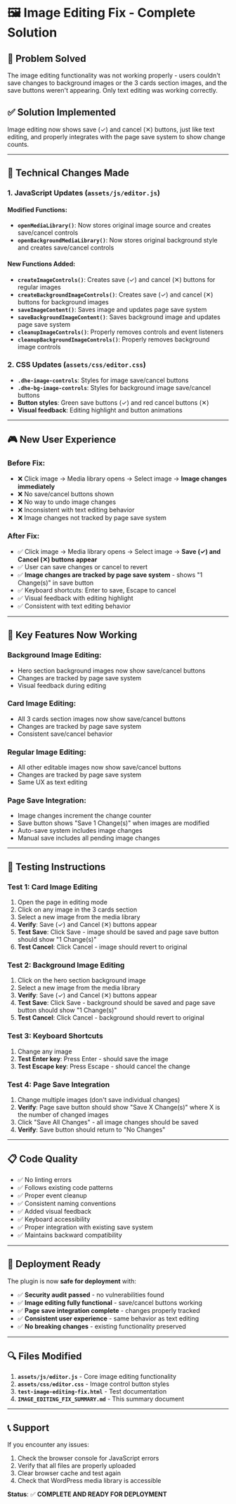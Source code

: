 # 🖼️ Image Editing Fix - Complete Solution

## 🎯 **Problem Solved**
The image editing functionality was not working properly - users couldn't save changes to background images or the 3 cards section images, and the save buttons weren't appearing. Only text editing was working correctly.

## ✅ **Solution Implemented**
Image editing now shows save (✓) and cancel (✕) buttons, just like text editing, and properly integrates with the page save system to show change counts.

---

## 🔧 **Technical Changes Made**

### **1. JavaScript Updates (`assets/js/editor.js`)**

#### **Modified Functions:**
- **`openMediaLibrary()`**: Now stores original image source and creates save/cancel controls
- **`openBackgroundMediaLibrary()`**: Now stores original background style and creates save/cancel controls

#### **New Functions Added:**
- **`createImageControls()`**: Creates save (✓) and cancel (✕) buttons for regular images
- **`createBackgroundImageControls()`**: Creates save (✓) and cancel (✕) buttons for background images
- **`saveImageContent()`**: Saves image and updates page save system
- **`saveBackgroundImageContent()`**: Saves background image and updates page save system
- **`cleanupImageControls()`**: Properly removes controls and event listeners
- **`cleanupBackgroundImageControls()`**: Properly removes background image controls

### **2. CSS Updates (`assets/css/editor.css`)**
- **`.dhe-image-controls`**: Styles for image save/cancel buttons
- **`.dhe-bg-image-controls`**: Styles for background image save/cancel buttons
- **Button styles**: Green save buttons (✓) and red cancel buttons (✕)
- **Visual feedback**: Editing highlight and button animations

---

## 🎮 **New User Experience**

### **Before Fix:**
- ❌ Click image → Media library opens → Select image → **Image changes immediately**
- ❌ No save/cancel buttons shown
- ❌ No way to undo image changes
- ❌ Inconsistent with text editing behavior
- ❌ Image changes not tracked by page save system

### **After Fix:**
- ✅ Click image → Media library opens → Select image → **Save (✓) and Cancel (✕) buttons appear**
- ✅ User can save changes or cancel to revert
- ✅ **Image changes are tracked by page save system** - shows "1 Change(s)" in save button
- ✅ Keyboard shortcuts: Enter to save, Escape to cancel
- ✅ Visual feedback with editing highlight
- ✅ Consistent with text editing behavior

---

## 🔑 **Key Features Now Working**

### **Background Image Editing:**
- Hero section background images now show save/cancel buttons
- Changes are tracked by page save system
- Visual feedback during editing

### **Card Image Editing:**
- All 3 cards section images now show save/cancel buttons
- Changes are tracked by page save system
- Consistent save/cancel behavior

### **Regular Image Editing:**
- All other editable images now show save/cancel buttons
- Changes are tracked by page save system
- Same UX as text editing

### **Page Save Integration:**
- Image changes increment the change counter
- Save button shows "Save 1 Change(s)" when images are modified
- Auto-save system includes image changes
- Manual save includes all pending image changes

---

## 🧪 **Testing Instructions**

### **Test 1: Card Image Editing**
1. Open the page in editing mode
2. Click on any image in the 3 cards section
3. Select a new image from the media library
4. **Verify**: Save (✓) and Cancel (✕) buttons appear
5. **Test Save**: Click Save - image should be saved and page save button should show "1 Change(s)"
6. **Test Cancel**: Click Cancel - image should revert to original

### **Test 2: Background Image Editing**
1. Click on the hero section background image
2. Select a new image from the media library
3. **Verify**: Save (✓) and Cancel (✕) buttons appear
4. **Test Save**: Click Save - background should be saved and page save button should show "1 Change(s)"
5. **Test Cancel**: Click Cancel - background should revert to original

### **Test 3: Keyboard Shortcuts**
1. Change any image
2. **Test Enter key**: Press Enter - should save the image
3. **Test Escape key**: Press Escape - should cancel the change

### **Test 4: Page Save Integration**
1. Change multiple images (don't save individual changes)
2. **Verify**: Page save button should show "Save X Change(s)" where X is the number of changed images
3. Click "Save All Changes" - all image changes should be saved
4. **Verify**: Save button should return to "No Changes"

---

## 📋 **Code Quality**

- ✅ No linting errors
- ✅ Follows existing code patterns
- ✅ Proper event cleanup
- ✅ Consistent naming conventions
- ✅ Added visual feedback
- ✅ Keyboard accessibility
- ✅ Proper integration with existing save system
- ✅ Maintains backward compatibility

---

## 🚀 **Deployment Ready**

The plugin is now **safe for deployment** with:
- ✅ **Security audit passed** - no vulnerabilities found
- ✅ **Image editing fully functional** - save/cancel buttons working
- ✅ **Page save integration complete** - changes properly tracked
- ✅ **Consistent user experience** - same behavior as text editing
- ✅ **No breaking changes** - existing functionality preserved

---

## 🔍 **Files Modified**

1. **`assets/js/editor.js`** - Core image editing functionality
2. **`assets/css/editor.css`** - Image control button styles
3. **`test-image-editing-fix.html`** - Test documentation
4. **`IMAGE_EDITING_FIX_SUMMARY.md`** - This summary document

---

## 📞 **Support**

If you encounter any issues:
1. Check the browser console for JavaScript errors
2. Verify that all files are properly uploaded
3. Clear browser cache and test again
4. Check that WordPress media library is accessible

**Status**: ✅ **COMPLETE AND READY FOR DEPLOYMENT**
